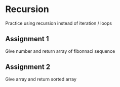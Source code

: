 # Recursion
Practice using recursion instead of iteration / loops

## Assignment 1
Give number and return array of fibonnaci sequence

## Assignment 2
Give array and return sorted array
